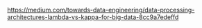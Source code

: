 

https://medium.com/towards-data-engineering/data-processing-architectures-lambda-vs-kappa-for-big-data-8cc9a7edeffd